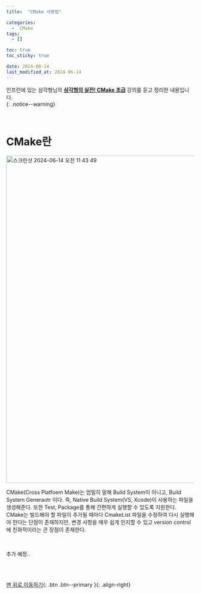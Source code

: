 ```yaml
---
title:  "CMake 사용법"

categories:
  -  CMake
tags:
  - []

toc: true
toc_sticky: true

date: 2024-06-14
last_modified_at: 2024-06-14
---
```


인프런에 있는 삼각형님의 **[삼각형의 실전! CMake 초급](https://www.inflearn.com/course/%EC%8B%A4%EC%A0%84-cmake-%EC%B4%88%EA%B8%89/dashboard)** 강의를 듣고 정리한 내용입니다.<br>
{: .notice--warning}

<br>

# CMake란

<img width="875" alt="스크린샷 2024-06-14 오전 11 43 49" src="https://github.com/inhopp/ML_code/assets/96368476/3e272803-c282-4194-a64f-0a58de9aee9e">

CMake(Cross Platfoem Make)는 엄밀히 말해 Build System이 아니고, Build System Generaotr 이다. 즉, Native Build System(VS, Xcode)이 사용하는 파일을 생성해준다. 또한 Test, Package를 통해 간편하게 실행할 수 있도록 지원한다. <br>CMake는 빌드해야 할 파일이 추가될 때마다 CmakeList 파일을 수정하여 다시 실행해야 한다는 단점이 존재하지만, 변경 사항을 매우 쉽게 인지할 수 있고 version control에 친화적이라는 큰 장점이 존재한다.

<br>

추가 예정..


<br>
<br>


[맨 위로 이동하기](#){: .btn .btn--primary }{: .align-right}